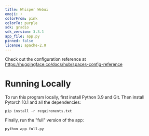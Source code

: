 ```yaml
---
title: Whisper Webui
emoji: ⚡
colorFrom: pink
colorTo: purple
sdk: gradio
sdk_version: 3.3.1
app_file: app.py
pinned: false
license: apache-2.0
---
```


Check out the configuration reference at https://huggingface.co/docs/hub/spaces-config-reference

# Running Locally

To run this program locally, first install Python 3.9 and Git. Then install Pytorch 10.1 and all the dependencies:
```
pip install -r requirements.txt
```

Finally, run the "full" version of the app:
```
python app-full.py
```